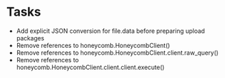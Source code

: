 # Tasks

* Add explicit JSON conversion for file.data before preparing upload packages
* Remove references to honeycomb.HoneycombClient()
* Remove references to honeycomb.HoneycombClient.client.raw_query()
* Remove references to honeycomb.HoneycombClient.client.client.execute()
